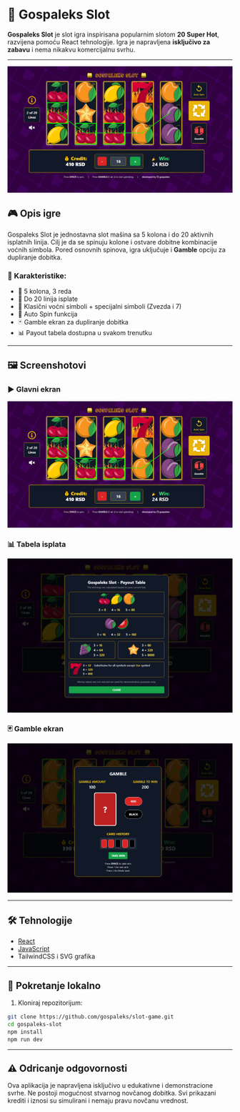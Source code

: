 # 🎰 Gospaleks Slot

**Gospaleks Slot** je slot igra inspirisana popularnim slotom **20 Super Hot**, razvijena pomoću React tehnologije. Igra je napravljena **isključivo za zabavu** i nema nikakvu komercijalnu svrhu.

---

![Gameplay Screenshot](./screenshots/slot-game.png)

## 🎮 Opis igre

Gospaleks Slot je jednostavna slot mašina sa 5 kolona i do 20 aktivnih isplatnih linija. Cilj je da se spinuju kolone i ostvare dobitne kombinacije voćnih simbola. Pored osnovnih spinova, igra uključuje i **Gamble** opciju za dupliranje dobitka.

### 🔑 Karakteristike:

- 🎰 5 kolona, 3 reda
- 💸 Do 20 linija isplate
- 🍒 Klasični voćni simboli + specijalni simboli (Zvezda i 7)
- 🔁 Auto Spin funkcija
- 🃏 Gamble ekran za dupliranje dobitka
- 📊 Payout tabela dostupna u svakom trenutku

---

## 🖼️ Screenshotovi

### ▶️ Glavni ekran

![Main Game](./screenshots/slot-game.png)

### 📊 Tabela isplata

![Payout Table](./screenshots/payout-table.png)

### 🃏 Gamble ekran

![Gamble Screen](./screenshots/gamble.png)

---

## 🛠️ Tehnologije

- [React](https://reactjs.org/)
- [JavaScript](https://developer.mozilla.org/en-US/docs/Web/JavaScript)
- TailwindCSS i SVG grafika

---

## 🚀 Pokretanje lokalno

1. Kloniraj repozitorijum:

```bash
git clone https://github.com/gospaleks/slot-game.git
cd gospaleks-slot
npm install
npm run dev
```

---

## ⚠️ Odricanje odgovornosti

Ova aplikacija je napravljena isključivo u edukativne i demonstracione svrhe. Ne postoji mogućnost stvarnog novčanog dobitka. Svi prikazani krediti i iznosi su simulirani i nemaju pravu novčanu vrednost.
